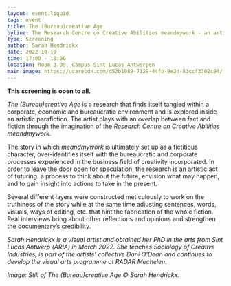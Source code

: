 ```yaml
---
layout: event.liquid
tags: event
title: The (Bureau)creative Age
byline: The Research Centre on Creative Abilities meandmywork - an artistic parafiction
type: Screening
author: Sarah Hendrickx
date: 2022-10-10
time: 17:00 - 18:00
location: Room 3.09, Campus Sint Lucas Antwerpen
main_image: https://ucarecdn.com/d53b1089-7129-44fb-9e2d-83ccf3302c94/
---
```

**This screening is open to all.**

*The (Bureau)creative Age* is a research that finds itself tangled within a corporate, economic and bureaucratic environment and is explored inside an artistic parafiction. The artist plays with an overlap between fact and fiction through the imagination of the *Research Centre on Creative Abilities meandmywork.*

The story in which *meandmywork* is ultimately set up as a fictitious character, over-identifies itself with the bureaucratic and corporate processes experienced in the business field of creativity incorporated. In order to leave the door open for speculation, the research is an artistic act of futuring: a process to think about the future, envision what may happen, and to gain insight into actions to take in the present.

Several different layers were constructed meticulously to work on the truthiness of the story while at the same time adjusting sentences, words, visuals, ways of editing, etc. that hint the fabrication of the whole fiction. Real interviews bring about other reflections and opinions and strengthen the documentary’s credibility.

*Sarah Hendrickx is a visual artist and obtained her PhD in the arts from Sint Lucas Antwerp (ARIA) in March 2022. She teaches Sociology of Creative Industries, is part of the artists' collective Dani O'Dean and continues to develop the visual arts programme at RADAR Mechelen.*

*Image: Still of The (Bureau)creative Age © Sarah Hendrickx.*